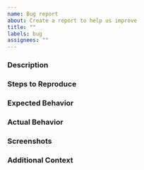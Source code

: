 ```yaml
---
name: Bug report
about: Create a report to help us improve
title: ""
labels: bug
assignees: ""
---
```


### Description

<!--A clear and concise description of what the bug is.-->

### Steps to Reproduce

<!--
1. [First step]
2. [Second step]
3. [And so on...]
-->

### Expected Behavior

<!--[A clear and concise description of what you expected to happen.]-->

### Actual Behavior

<!--[A clear and concise description of what actually happened.]-->

### Screenshots

<!--[If applicable, add screenshots to help explain your problem.]-->

### Additional Context

<!--[Any other context about the problem here.]-->
